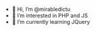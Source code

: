 - 👋 Hi, I’m @mirabledictu
- 👀 I’m interested in PHP and JS
- 🌱 I’m currently learning JQuery

<!---
mirabledictu/mirabledictu is a ✨ special ✨ repository because its `README.md` (this file) appears on your GitHub profile.
You can click the Preview link to take a look at your changes.
--->
